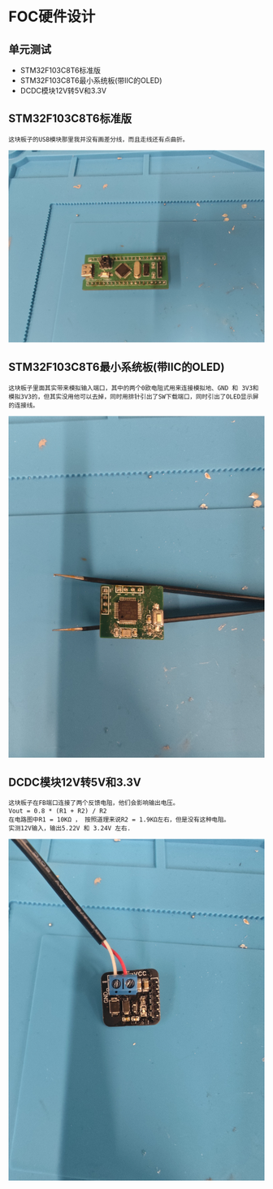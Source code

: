 # FOC硬件设计

## 单元测试
- STM32F103C8T6标准版
- STM32F103C8T6最小系统板(带IIC的OLED)
- DCDC模块12V转5V和3.3V

## STM32F103C8T6标准版
    这块板子的USB模块那里我并没有画差分线，而且走线还有点曲折。

![STM32F103c8t6抄板](.\Picture\STM32F103c8t6抄板.jpg)

## STM32F103C8T6最小系统板(带IIC的OLED)
    这块板子里面其实带来模拟输入端口，其中的两个0欧电阻式用来连接模拟地、GND 和 3V3和模拟3V3的，但其实没用他可以去掉，同时用排针引出了SW下载端口，同时引出了OLED显示屏的连接线。

![单片机最小系统板](.\Picture\单片机最小系统板.jpg)

## DCDC模块12V转5V和3.3V
    这块板子在FB端口连接了两个反馈电阻，他们会影响输出电压。
    Vout = 0.8 * (R1 + R2) / R2 
    在电路图中R1 = 10KΩ ， 按照道理来说R2 = 1.9KΩ左右，但是没有这种电阻。
    实测12V输入，输出5.22V 和 3.24V 左右.

![FOC的开关电源模块](.\Picture\FOC的开关电源模块.jpg)
